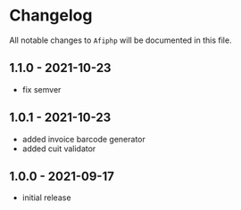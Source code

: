 # Changelog

All notable changes to `Afiphp` will be documented in this file.

## 1.1.0 - 2021-10-23

- fix semver

## 1.0.1 - 2021-10-23

- added invoice barcode generator
- added cuit validator

## 1.0.0 - 2021-09-17

- initial release

